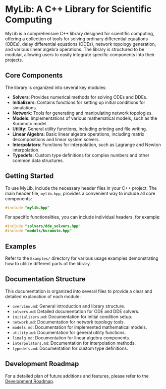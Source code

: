 # MyLib: A C++ Library for Scientific Computing

MyLib is a comprehensive C++ library designed for scientific computing, offering a collection of tools for solving ordinary differential equations (ODEs), delay differential equations (DDEs), network topology generation, and various linear algebra operations. The library is structured to be modular, allowing users to easily integrate specific components into their projects.

## Core Components

The library is organized into several key modules:

- **Solvers**: Provides numerical methods for solving ODEs and DDEs.
- **Initializers**: Contains functions for setting up initial conditions for simulations.
- **Network**: Tools for generating and manipulating network topologies.
- **Models**: Implementations of various mathematical models, such as the Kuramoto model.
- **Utility**: General utility functions, including printing and file writing.
- **Linear Algebra**: Basic linear algebra operations, including matrix decompositions and linear system solvers.
- **Interpolators**: Functions for interpolation, such as Lagrange and Newton interpolation.
- **Typedefs**: Custom type definitions for complex numbers and other common data structures.

## Getting Started

To use MyLib, include the necessary header files in your C++ project. The main header file, `mylib.hpp`, provides a convenient way to include all core components:

```cpp
#include "mylib.hpp"
```

For specific functionalities, you can include individual headers, for example:

```cpp
#include "solvers/dde_solvers.hpp"
#include "models/kuramoto.hpp"
```

## Examples

Refer to the `Examples/` directory for various usage examples demonstrating how to utilize different parts of the library.

## Documentation Structure

This documentation is organized into several files to provide a clear and detailed explanation of each module:

- `overview.md`: General introduction and library structure.
- `solvers.md`: Detailed documentation for ODE and DDE solvers.
- `initializers.md`: Documentation for initial condition setup.
- `network.md`: Documentation for network topology tools.
- `models.md`: Documentation for implemented mathematical models.
- `utility.md`: Documentation for general utility functions.
- `linalg.md`: Documentation for linear algebra components.
- `interpolators.md`: Documentation for interpolation methods.
- `typedefs.md`: Documentation for custom type definitions.

## Development Roadmap

For a detailed plan of future additions and features, please refer to the [Development Roadmap](Modelling/docs/roadmap.md).
